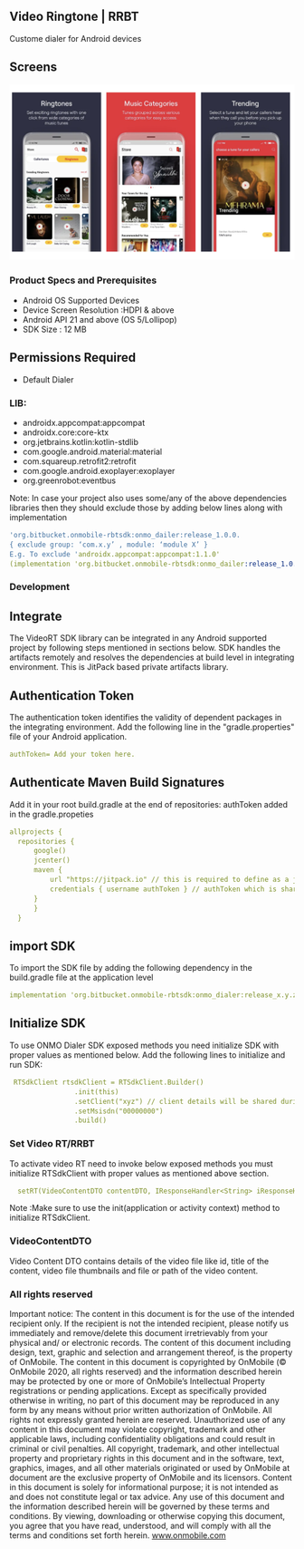 
## Video Ringtone | RRBT
 Custome dialer for Android devices

## Screens 
![github](https://github.com/srinivasvadde/videos/blob/5d46a683a8275ac2b744b4313ffebe30b7c62256/Screenshot%202021-04-27%20at%205.20.55%20AM.png "github") 



### Product Specs and Prerequisites
* Android OS Supported Devices
* Device Screen Resolution :HDPI & above
* Android API 21 and above (OS 5/Lollipop) 
* SDK Size : 12 MB
 
## Permissions Required
* Default Dialer 


### LIB:
* androidx.appcompat:appcompat
* androidx.core:core-ktx
* org.jetbrains.kotlin:kotlin-stdlib
* com.google.android.material:material
* com.squareup.retrofit2:retrofit
* com.google.android.exoplayer:exoplayer
* org.greenrobot:eventbus


Note: In case your project also uses some/any of the above dependencies libraries then they should exclude those by adding below lines along with implementation 

```yml
'org.bitbucket.onmobile-rbtsdk:onmo_dailer:release_1.0.0.
{ exclude group: ‘com.x.y’ , module: ‘module X’ }
E.g. To exclude 'androidx.appcompat:appcompat:1.1.0'
(implementation 'org.bitbucket.onmobile-rbtsdk:onmo_dailer:release_1.0.0') { exclude group: ' androidx.appcompat', module: ' appcompat' }
```

### Development

## Integrate

The VideoRT SDK library can be integrated in any Android supported project by following steps mentioned in sections below. SDK handles the artifacts remotely and resolves the dependencies at build level in integrating environment. This is JitPack based private artifacts library.

## Authentication Token

The authentication token identifies the validity of dependent packages in the integrating environment. Add the following line in the "gradle.properties"
file of your Android application.
  
  ```yml
  authToken= Add your token here.
   ```

## Authenticate Maven Build Signatures

  Add it in your root build.gradle at the end of repositories:
  authToken added in the gradle.propeties
  ```yml
  allprojects {
    repositories {
        google()
        jcenter()
        maven {
            url "https://jitpack.io" // this is required to define as a jetpack
            credentials { username authToken } // authToken which is shared in the SDK document
        }
        }
    }
```


## import SDK

To import the SDK file by adding the following dependency in the build.gradle file at the application level

```yml
implementation 'org.bitbucket.onmobile-rbtsdk:onmo_dialer:release_x.y.z'

```



## Initialize SDK

To use ONMO Dialer SDK exposed methods you need initialize SDK with proper values as mentioned below.
Add the following lines to initialize and run SDK:

```yml
 RTSdkClient rtsdkClient = RTSdkClient.Builder()
                .init(this)
                .setClient("xyz") // client details will be shared during integrating 
                .setMsisdn("00000000")
                .build()

```



### Set Video RT/RRBT
To activate video RT need to invoke below exposed methods
you must initialize RTSdkClient with proper values as mentioned above section.

```yml
  setRT(VideoContentDTO contentDTO, IResponseHandler<String> iResponseHandler);  
```
Note :Make sure to use the init(application or activity context) method to initialize RTSdkClient.

### VideoContentDTO

Video Content DTO contains details of the video file like id, title of the content, video file thumbnails and file or path of the video content. 


### All rights reserved 

   
Important notice: The content in this document is for the use of the intended recipient only. If the recipient is not the intended recipient, please notify us immediately and remove/delete this document irretrievably from your physical and/ or electronic records.
The content of this document including design, text, graphic and selection and arrangement thereof, is the property of OnMobile. The content in this document is copyrighted by OnMobile (© OnMobile 2020, all rights reserved) and the information described herein may be protected by one or more of OnMobile’s Intellectual Property registrations or pending applications. Except as specifically provided otherwise in writing, no part of this document may be reproduced in any form by any means without prior written authorization of OnMobile. All rights not expressly granted herein are reserved. Unauthorized use of any content in this document may violate copyright, trademark and other applicable laws, including confidentiality obligations and could result in criminal or civil penalties. All copyright, trademark, and other intellectual property and proprietary rights in this document and in the software, text, graphics, images, and all other materials originated or used by OnMobile at document are the exclusive property of OnMobile and its licensors. Content in this document is solely for informational purpose; it is not intended as and does not constitute legal or tax advice. Any use of this document and the information described herein will be governed by these terms and conditions. By viewing, downloading or otherwise copying this document, you agree that you have read, understood, and will comply with all the terms and conditions set forth herein.
www.onmobile.com
